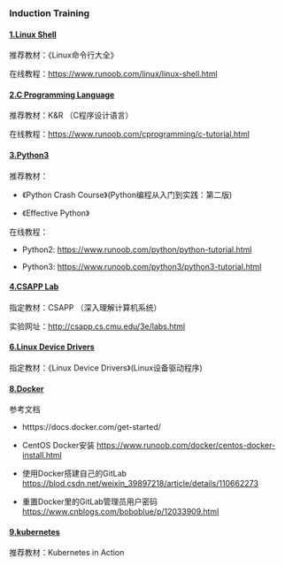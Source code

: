 ### Induction Training

#### [1.Linux Shell](./1.linux-shell/)

推荐教材：《Linux命令行大全》

在线教程：https://www.runoob.com/linux/linux-shell.html


#### [2.C Programming Language](./2.c-programming-language/)

推荐教材：K&R （C程序设计语言）

在线教程：https://www.runoob.com/cprogramming/c-tutorial.html


#### [3.Python3](./3.python/)

推荐教材：

* 《Python Crash Course》(Python编程从入门到实践：第二版)

* 《Effective Python》

在线教程：

* Python2: https://www.runoob.com/python/python-tutorial.html

* Python3: https://www.runoob.com/python3/python3-tutorial.html


#### [4.CSAPP Lab](./4.CSAPP/)

指定教材：CSAPP （深入理解计算机系统）

实验网址：http://csapp.cs.cmu.edu/3e/labs.html


#### [6.Linux Device Drivers](./6.linux-device-drivers)

指定教材：《Linux Device Drivers》(Linux设备驱动程序)


#### [8.Docker](./8.docker/)

参考文档

* htttps://docs.docker.com/get-started/

* CentOS Docker安装 https://www.runoob.com/docker/centos-docker-install.html

* 使用Docker搭建自己的GitLab https://blod.csdn.net/weixin_39897218/article/details/110662273

* 重置Docker里的GitLab管理员用户密码 https://www.cnblogs.com/boboblue/p/12033909.html


#### [9.kubernetes](./9.k8s/)

推荐教材：Kubernetes in Action
